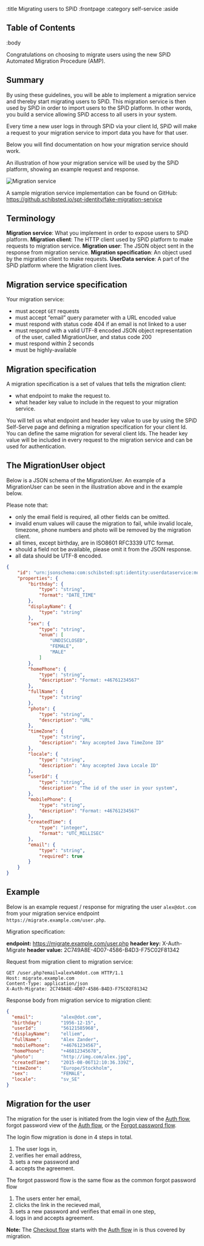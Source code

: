 :title Migrating users to SPiD
:frontpage
:category self-service
:aside

## Table of Contents

<spid-toc></spid-toc>

:body

Congratulations on choosing to migrate users using the new SPiD Automated Migration Procedure (AMP).

## Summary

By using these guidelines, you will be able to implement a migration service and thereby start migrating users to SPiD.
This migration service is then used by SPiD in order to import users to the SPiD platform. In other words, you build a
service allowing SPiD access to all users in your system.

Every time a new user logs in through SPiD via your client Id, SPiD will make a request to your migration service to
import data you have for that user.

Below you will find documentation on how your migration service should work.

An illustration of how your migration service will be used by the SPiD platform, showing an example request and
response.

![Migration service](/images/migration-service.png)

A sample migration service implementation can be found on GitHub: https://github.schibsted.io/spt-identity/fake-migration-service

## Terminology

**Migration service**: What you implement in order to expose users to SPiD platform.
**Migration client**: The HTTP client used by SPiD platform to make requests to migration service.
**Migration user**: The JSON object sent in the response from migration service.
**Migration specification**: An object used by the migration client to make requests.
**UserData service**: A part of the SPiD platform where the Migration client lives.

## Migration service specification

Your migration service:

* must accept `GET` requests
* must accept “email” query parameter with a URL encoded value
* must respond with status code 404 if an email is not linked to a user
* must respond with a valid UTF-8 encoded JSON object representation of the user, called MigrationUser, and status code
200
* must respond within 2 seconds
* must be highly-available

## Migration specification

A migration specification is a set of values that tells the migration client:

* what endpoint to make the request to.
* what header key value to include in the request to your migration service.

You will tell us what endpoint and header key value to use by using the SPiD Self-Serve page and defining a migration
specification for your client Id. You can define the same migration for several client Ids.
The header key value will be included in every request to the migration service and can be used for authentication.

## The MigrationUser object

Below is  a JSON schema of the MigrationUser. An example of a MigrationUser can be seen in the illustration above and
in the example below.

Please note that:

* only the email field is required, all other fields can be omitted.
* invalid enum values will cause the migration to fail, while invalid locale, timezone, phone numbers and photo
will be removed by the migration client.
* all times, except birthday, are in ISO8601 RFC3339 UTC format.
* should a field not be available, please omit it from the JSON response.
* all data should be UTF-8 encoded.

```json
{
    "id": "urn:jsonschema:com:schibsted:spt:identity:userdataservice:models:MigrationUser",
    "properties": {
        "birthday": {
            "type": "string",
            "format": "DATE_TIME"
        },
        "displayName": {
            "type": "string"
        },
        "sex": {
            "type": "string",
            "enum": [
                "UNDISCLOSED",
                "FEMALE",
                "MALE"
            ]
        },
        "homePhone": {
            "type": "string",
            "description": "Format: +46761234567"
        },
        "fullName": {
            "type": "string"
        },
        "photo": {
            "type": "string",
            "description": "URL"
        },
        "timeZone": {
            "type": "string",
            "description": "Any accepted Java TimeZone ID"
        },
        "locale": {
            "type": "string",
            "description": "Any accepted Java Locale ID"
        },
        "userId": {
            "type": "string",
            "description": "The id of the user in your system",
        },
        "mobilePhone": {
            "type": "string",
            "description": "Format: +46761234567"
        },
        "createdTime": {
            "type": "integer",
            "format": "UTC_MILLISEC"
        },
        "email": {
            "type": "string",
            "required": true
        }
    }
}

```

## Example
Below is an example request / response for migrating the user `alex@dot.com` from your migration service endpoint
`https://migrate.example.com/user.php`.

Migration specification:

**endpoint:**   https://migrate.example.com/user.php
**header key:** X-Auth-Migrate
**header value:**   2C749A8E-4D07-4586-B4D3-F75C02F81342

Request from migration client to migration service:

```
GET /user.php?email=alex%40dot.com HTTP/1.1
Host: migrate.example.com
Content-Type: application/json
X-Auth-Migrate: 2C749A8E-4D07-4586-B4D3-F75C02F81342
```

Response body from migration service to migration client:

```json
{
  "email":          "alex@dot.com",
  "birthday":       "1956-12-15",
  "userId":         "56121585968",
  "displayName":    "elliem",
  "fullName":       "Alex Zander",
  "mobilePhone":    "+46761234567",
  "homePhone":      "+46812345678",
  "photo":          "http://img.com/alex.jpg",
  "createdTime":    "2015-08-06T12:10:36.339Z",
  "timeZone":       "Europe/Stockholm",
  "sex":            "FEMALE",
  "locale":         "sv_SE"
}
```

## Migration for the user
The migration for the user is initiated from the login view of the [Auth flow](/flows/auth-flow/),
forgot password view of the [Auth flow](/flows/auth-flow/), or the [Forgot password flow](/flows/password-flow/).

The login flow migration is done in 4 steps in total.

1.  The user logs in,
2.  verifies her email address,
3.  sets a new password and
4.  accepts the agreement.

The forgot password flow is the same flow as the common forgot password flow

1.  The users enter her email,
2.  clicks the link in the recieved mail,
3.  sets a new password and verifies that email in one step,
4.  logs in and accepts agreement.

**Note:** The [Checkout flow](/flows/checkout-flow/) starts with the [Auth flow](/flows/auth-flow/) in is thus covered by migration.
